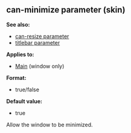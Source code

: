 ## can-minimize parameter (skin)
**See also:**
*   [can-resize parameter](/ref/%7Bskin%7D/param/can-resize.md) 
*   [titlebar parameter](/ref/%7Bskin%7D/param/titlebar.md) 
<!-- -->
**Applies to:**
*   [Main](/ref/%7Bskin%7D/control/main.md) (window only)
<!-- -->
**Format:**
*   true/false
<!-- -->
**Default value:**
*   true


Allow the window to be minimized.